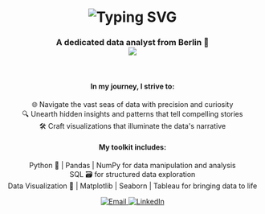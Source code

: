 
<h1 align="center">

  <img src="https://readme-typing-svg.herokuapp.com?font=Quicksand&weight=900&size=50&duration=3877&pause=845&color=F7F7F7&center=true&width=435&height=85&lines=Hello+World!+%F0%9F%8C%8D;I'm+Bilel+%F0%9F%96%90%EF%B8%8F" alt="Typing SVG" />

</h1>

<h3 align="center">
  
  A dedicated data analyst from Berlin 🍻
  <br/>
  <img src="https://github.com/user-attachments/assets/48622c4c-4105-4190-b328-946b2c046f67"/>
  
</h3>

<br/>

<div align="center">
 
<h4>In my journey, I strive to:</h4>

  🌐 Navigate the vast seas of data with precision and curiosity <br/>
  🔍 Unearth hidden insights and patterns that tell compelling stories <br/>
  🛠️ Craft visualizations that illuminate the data's narrative <br/>

 <h4>My toolkit includes:</h4>

  Python 🐍 | Pandas | NumPy for data manipulation and analysis <br/>
  SQL 🗃️ for structured data exploration <br/>
  Data Visualization 🎨 | Matplotlib | Seaborn | Tableau for bringing data to life <br/>

</div>
<div align="center">
  <a href="mailto:bilelkacem.de@gmail.com">
    <img src="https://img.shields.io/badge/Email-333333?style=for-the-badge&logo=gmail&logoColor=red" alt="Email" />
  </a>
  <a href="https://linkedin.com/in/bilel-kacem" target="_blank" rel="noopener noreferrer">
    <img src="https://img.shields.io/badge/LinkedIn-0077B5?style=for-the-badge&logo=linkedin&logoColor=white" alt="LinkedIn" />
  </a>
</div>

